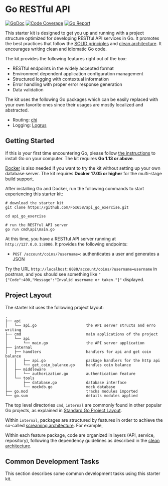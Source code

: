 # Go RESTful API

[![GoDoc](https://godoc.org/github.com/Fox658/api_go_exercise?status.png)](http://godoc.org/github.com/Fox658/api_go_exercise)
[![Code Coverage](https://codecov.io/gh/Fox658/api_go_exercise/branch/master/graph/badge.svg)](https://codecov.io/gh/Fox658/api_go_exercise)
[![Go Report](https://goreportcard.com/badge/github.com/Fox658/api_go_exercise)](https://goreportcard.com/report/github.com/Fox658/api_go_exercise)

This starter kit is designed to get you up and running with a project structure optimized for developing
RESTful API services in Go. It promotes the best practices that follow the [SOLID principles](https://en.wikipedia.org/wiki/SOLID)
and [clean architecture](https://blog.cleancoder.com/uncle-bob/2012/08/13/the-clean-architecture.html).
It encourages writing clean and idiomatic Go code.

The kit provides the following features right out of the box:

- RESTful endpoints in the widely accepted format
- Environment dependent application configuration management
- Structured logging with contextual information
- Error handling with proper error response generation
- Data validation

The kit uses the following Go packages which can be easily replaced with your own favorite ones
since their usages are mostly localized and abstracted.

- Routing: [chi](https://github.com/go-chi/chi)
- Logging: [Logrus](https://github.com/sirupsen/logrus")

## Getting Started

If this is your first time encountering Go, please follow [the instructions](https://golang.org/doc/install) to
install Go on your computer. The kit requires **Go 1.13 or above**.

[Docker](https://www.docker.com/get-started) is also needed if you want to try the kit without setting up your
own database server. The kit requires **Docker 17.05 or higher** for the multi-stage build support.

After installing Go and Docker, run the following commands to start experiencing this starter kit:

```shell
# download the starter kit
git clone https://github.com/Fox658/api_go_exercise.git

cd api_go_exercise

# run the RESTful API server
go run cmd\api\main.go

```

At this time, you have a RESTful API server running at `http://127.0.0.1:8000`. It provides the following endpoints:

- `POST /account/coins/?username=`: authenticates a user and generates a JSON

Try the URL `http://localhost:8080/account/coins/?username=username` in postman, and you should see something like `"{"Code":400,"Message":"Invalid username or taken."}"` displayed.

## Project Layout

The starter kit uses the following project layout:

```
.
├── api
│   └── api.go                      the API server structs and erro writing
├── cmd                             main applications of the project
│   └── api
│       └── main.go                 the API server application
├── internal
│   ├── handlers                    handlers for api and get coin balance
│   │   ├── api.go                  package handlers for the http api
│   │   └── get_coin_balance.go     handles coin balance
│   ├── middleware
│   │   └── authorization.go        authentication feature
│   └── tools
│       ├── database.go             database interface
│       └── mockdb.go               mock database
├── go.mod                          tracks modules imported
└── go.sum                          details modules applied
```

The top level directories `cmd`, `internal` are commonly found in other popular Go projects, as explained in
[Standard Go Project Layout](https://github.com/golang-standards/project-layout).

Within `internal`, packages are structured by features in order to achieve the so-called
[screaming architecture](https://blog.cleancoder.com/uncle-bob/2011/09/30/Screaming-Architecture.html). For example,

Within each feature package, code are organized in layers (API, service, repository), following the dependency guidelines
as described in the [clean architecture](https://blog.cleancoder.com/uncle-bob/2012/08/13/the-clean-architecture.html).

## Common Development Tasks

This section describes some common development tasks using this starter kit.

```

```
